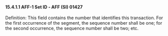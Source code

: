 #### 15.4.1.1 AFF-1 Set ID ‑ AFF (SI) 01427

Definition: This field contains the number that identifies this transaction. For the first occurrence of the segment, the sequence number shall be one; for the second occurrence, the sequence number shall be two; etc.
